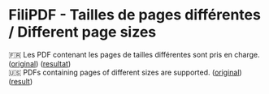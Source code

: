 # FiliPDF - Tailles de pages différentes / Different page sizes


&#127467;&#127479; Les PDF contenant les pages de tailles différentes sont pris en charge. ([original](res/different_sizes.pdf)) ([resultat](res/different_sizes__watermarked.pdf))  
&#127482;&#127480; PDFs containing pages of different sizes are supported. ([original](res/different_sizes.pdf)) ([result](res/different_sizes__watermarked.pdf))
